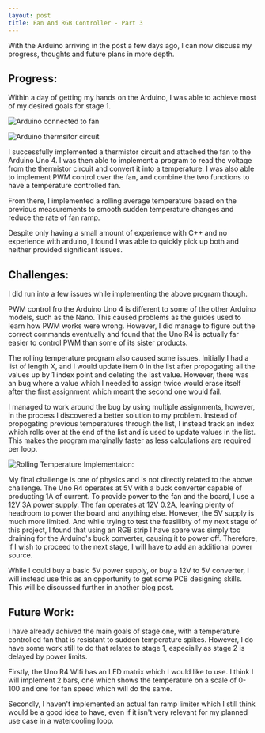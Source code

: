 ```yaml
---
layout: post
title: Fan And RGB Controller - Part 3
---
```

With the Arduino arriving in the post a few days ago, I can now discuss my progress, thoughts and future plans in more depth. 

## Progress:

Within a day of getting my hands on the Arduino, I was able to achieve most of my desired goals for stage 1. 

![Arduino connected to fan](https://github.com/Billy5691-2/Billy5691-2.github.io/blob/main/Arduino_Fan_Thermistor_1.jpg?raw=true)

![Arduino thermsitor circuit](https://github.com/Billy5691-2/Billy5691-2.github.io/blob/main/Arduino_Fan_Thermistor_2.jpg?raw=true)

I successfully implemented a thermistor circuit and attached the fan to the Arduino Uno 4. I was then able to implement a program to read the voltage from the thermistor circuit and convert it into a temperature. I was also able to implement PWM control over the fan, and combine the two functions to have a temperature controlled fan. 

From there, I implemented a rolling average temperature based on the previous measurements to smooth sudden temperature changes and reduce the rate of fan ramp. 

Despite only having a small amount of experience with C++ and no experience with arduino, I found I was able to quickly pick up both and neither provided significant issues. 

## Challenges:

I did run into a few issues while implementing the above program though. 

PWM control fro the Arduino Uno 4 is different to some of the other Arduino models, such as the Nano. This caused problems as the guides used to learn how PWM works were wrong. However, I did manage to figure out the correct commands eventually and found that the Uno R4 is actually far easier to control PWM than some of its sister products. 

The rolling temperature program also caused some issues. Initially I had a list of length X, and I would update item 0 in the list after propogating all the values up by 1 index point and deleting the last value. However, there was an bug where a value which I needed to assign twice would erase itself after the first assignment which meant the second one would fail.

I managed to work around the bug by using multiple assignments, however, in the process I discovered a better solution to my problem. Instead of propogating previous temperatures through the list, I instead track an index which rolls over at the end of the list and is used to update values in the list. This makes the program marginally faster as less calculations are required per loop. 

![Rolling Temperature Implementaion:](https://github.com/Billy5691-2/Billy5691-2.github.io/blob/main/Rolling_Temp_Code.jpg?raw=true)

My final challenge is one of physics and is not directly related to the above challenge. The Uno R4 operates at 5V with a buck converter capable of producting 1A of current. To provide power to the fan and the board, I use a 12V 3A power supply. The fan operates at 12V 0.2A, leaving plenty of headroom to power the board and anything else. However, the 5V supply is much more limited. And while trying to test the feasilibty of my next stage of this project, I found that using an RGB strip I have spare was simply too draining for the Arduino's buck converter, causing it to power off. Therefore, if I wish to proceed to the next stage, I will have to add an additional power source.

While I could buy a basic 5V power supply, or buy a 12V to 5V converter, I will instead use this as an opportunity to get some PCB designing skills. This will be discussed further in another blog post.

## Future Work:

I have already achived the main goals of stage one, with a temperature controlled fan that is resistant to sudden temperature spikes. However, I do have some work still to do that relates to stage 1, especially as stage 2 is delayed by power limits. 

Firstly, the Uno R4 Wifi has an LED matrix which I would like to use. I think I will implement 2 bars, one which shows the temperature on a scale of 0-100 and one for fan speed which will do the same. 

Secondly, I haven't implemented an actual fan ramp limiter which I still think would be a good idea to have, even if it isn't very relevant for my planned use case in a watercooling loop. 






